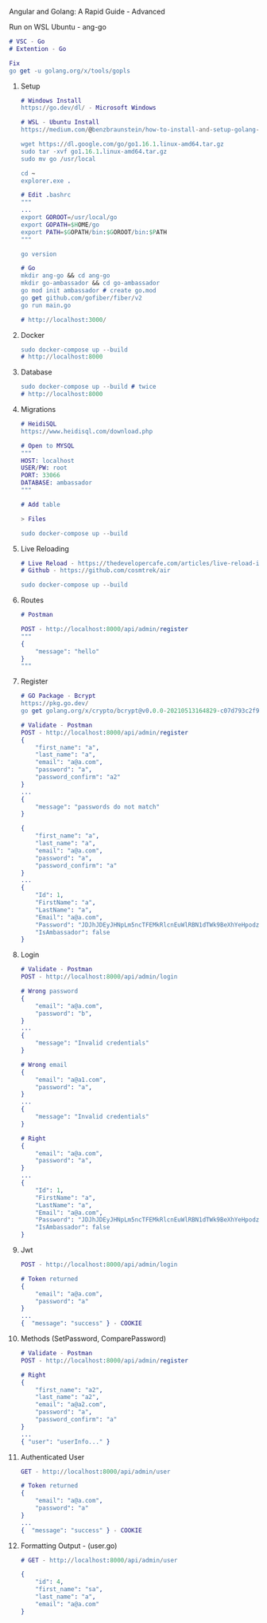 Angular and Golang: A Rapid Guide - Advanced

Run on WSL Ubuntu - ang-go

```erlang
# VSC - Go
# Extention - Go

Fix 
go get -u golang.org/x/tools/gopls
```

1. Setup
    
    ```erlang
    # Windows Install 
    https://go.dev/dl/ - Microsoft Windows
    
    # WSL - Ubuntu Install
    https://medium.com/@benzbraunstein/how-to-install-and-setup-golang-development-under-wsl-2-4b8ca7720374
    
    wget https://dl.google.com/go/go1.16.1.linux-amd64.tar.gz
    sudo tar -xvf go1.16.1.linux-amd64.tar.gz
    sudo mv go /usr/local
    
    cd ~
    explorer.exe .
    
    # Edit .bashrc
    """
    ...
    export GOROOT=/usr/local/go
    export GOPATH=$HOME/go
    export PATH=$GOPATH/bin:$GOROOT/bin:$PATH
    """
    
    go version
    
    # Go
    mkdir ang-go && cd ang-go
    mkdir go-ambassador && cd go-ambassador
    go mod init ambassador # create go.mod
    go get github.com/gofiber/fiber/v2
    go run main.go
    
    # http://localhost:3000/
    ```
        
    
3. Docker
    
    ```erlang
    sudo docker-compose up --build
    # http://localhost:8000
    ```
        
4. Database
    
    ```erlang
    sudo docker-compose up --build # twice
    # http://localhost:8000
    ```
        
5. Migrations
    
    ```erlang
    # HeidiSQL
    https://www.heidisql.com/download.php
    
    # Open to MYSQL
    """
    HOST: localhost
    USER/PW: root
    PORT: 33066
    DATABASE: ambassador
    """
    
    # Add table
    
    > Files
    
    sudo docker-compose up --build
    ```
        
6. Live Reloading
    
    ```erlang
    # Live Reload - https://thedevelopercafe.com/articles/live-reload-in-go-with-air-4eff64b7a642
    # Github - https://github.com/cosmtrek/air
    
    sudo docker-compose up --build
    ```
        
8. Routes
    
    ```erlang
    # Postman
    
    POST - http://localhost:8000/api/admin/register
    """
    {
        "message": "hello"
    }
    """
    ```
        
9. Register
    
    ```erlang
    # GO Package - Bcrypt
    https://pkg.go.dev/
    go get golang.org/x/crypto/bcrypt@v0.0.0-20210513164829-c07d793c2f9a
    
    # Validate - Postman
    POST - http://localhost:8000/api/admin/register
    {
        "first_name": "a",
        "last_name": "a",
        "email": "a@a.com",
        "password": "a",
        "password_confirm": "a2"
    }
    ...
    {
        "message": "passwords do not match"
    }
    
    {
        "first_name": "a",
        "last_name": "a",
        "email": "a@a.com",
        "password": "a",
        "password_confirm": "a"
    }
    ...
    {
        "Id": 1,
        "FirstName": "a",
        "LastName": "a",
        "Email": "a@a.com",
        "Password": "JDJhJDEyJHNpLm5ncTFEMkRlcnEuWlRBN1dTWk9BeXhYeHpodzFqc3dVWTVTVmYyM3FoS0NQcWlySkF1",
        "IsAmbassador": false
    }
    ```
        
10. Login
    ```erlang
    # Validate - Postman
    POST - http://localhost:8000/api/admin/login
    
    # Wrong password
    {
        "email": "a@a.com",
        "password": "b",
    }
    ...
    {
        "message": "Invalid credentials"
    }
    
    # Wrong email
    {
        "email": "a@a1.com",
        "password": "a",
    }
    ...
    {
        "message": "Invalid credentials"
    }
    
    # Right
    {
        "email": "a@a.com",
        "password": "a",
    }
    ...
    {
        "Id": 1,
        "FirstName": "a",
        "LastName": "a",
        "Email": "a@a.com",
        "Password": "JDJhJDEyJHNpLm5ncTFEMkRlcnEuWlRBN1dTWk9BeXhYeHpodzFqc3dVWTVTVmYyM3FoS0NQcWlySkF1",
        "IsAmbassador": false
    }
    ```
    
11. Jwt
    
    ```erlang
    POST - http://localhost:8000/api/admin/login
    
    # Token returned
    {
        "email": "a@a.com",
        "password": "a"
    }
    ...
    {  "message": "success" } - COOKIE
    ```
    
12. Methods (SetPassword, ComparePassword)
    
    ```erlang
    # Validate - Postman
    POST - http://localhost:8000/api/admin/register
    
    # Right
    {
        "first_name": "a2",
        "last_name": "a2",
        "email": "a@a2.com",
        "password": "a",
        "password_confirm": "a"
    }
    ...
    { "user": "userInfo..." }
    ```
        
13. Authenticated User
    
    ```erlang
    GET - http://localhost:8000/api/admin/user
    
    # Token returned
    {
        "email": "a@a.com",
        "password": "a"
    }
    ...
    {  "message": "success" } - COOKIE
    ```
        
14. Formatting Output - (user.go)
    
    ```erlang
    # GET - http://localhost:8000/api/admin/user
    
    {
        "id": 4,
        "first_name": "sa",
        "last_name": "a",
        "email": "a@a.com"
    }
    ```